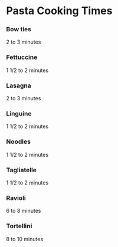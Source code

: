 # Pasta Cooking Times #

### Bow ties ###
2 to 3 minutes 

### Fettuccine ###
1 1/2 to 2 minutes

### Lasagna ###
2 to 3 minutes

### Linguine ###
1 1/2 to 2 minutes

### Noodles ###
1 1/2 to 2 minutes

### Tagliatelle ###
1 1/2 to 2 minutes

### Ravioli ###
6 to 8 minutes

### Tortellini ###
8 to 10 minutes
